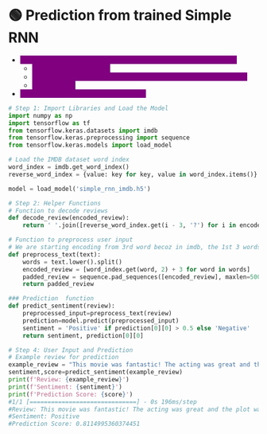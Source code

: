 # 🟢 Prediction from trained Simple RNN

* <mark style="color:purple;background-color:purple;">**We 1st pre process the sentence for which prediction to be done**</mark>
  * <mark style="color:purple;background-color:purple;">**We lowercase and split**</mark>
  * <mark style="color:purple;background-color:purple;">**For each word we find the index which was used during training**</mark>
  * <mark style="color:purple;background-color:purple;">**Add padding**</mark>
* <mark style="color:purple;background-color:purple;">**Then we call the model for prediction**</mark>

```python
# Step 1: Import Libraries and Load the Model
import numpy as np
import tensorflow as tf
from tensorflow.keras.datasets import imdb
from tensorflow.keras.preprocessing import sequence
from tensorflow.keras.models import load_model

# Load the IMDB dataset word index
word_index = imdb.get_word_index()
reverse_word_index = {value: key for key, value in word_index.items()}

model = load_model('simple_rnn_imdb.h5')

# Step 2: Helper Functions
# Function to decode reviews
def decode_review(encoded_review):
    return ' '.join([reverse_word_index.get(i - 3, '?') for i in encoded_review])

# Function to preprocess user input
# We are starting encoding from 3rd word becoz in imdb, the 1st 3 words are reserve
def preprocess_text(text):
    words = text.lower().split()
    encoded_review = [word_index.get(word, 2) + 3 for word in words]
    padded_review = sequence.pad_sequences([encoded_review], maxlen=500)
    return padded_review

### Prediction  function
def predict_sentiment(review):
    preprocessed_input=preprocess_text(review)
    prediction=model.predict(preprocessed_input)
    sentiment = 'Positive' if prediction[0][0] > 0.5 else 'Negative'
    return sentiment, prediction[0][0]

# Step 4: User Input and Prediction
# Example review for prediction
example_review = "This movie was fantastic! The acting was great and the plot was thrilling."
sentiment,score=predict_sentiment(example_review)
print(f'Review: {example_review}')
print(f'Sentiment: {sentiment}')
print(f'Prediction Score: {score}')
#1/1 [==============================] - 0s 196ms/step
#Review: This movie was fantastic! The acting was great and the plot was thrilling.
#Sentiment: Positive
#Prediction Score: 0.8114995360374451
```
